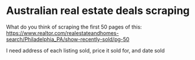 # Australian real estate deals scraping

What do you think of scraping the first 50 pages of this: https://www.realtor.com/realestateandhomes-search/Philadelphia_PA/show-recently-sold/pg-50

I need address of each listing sold, price it sold for, and date sold

